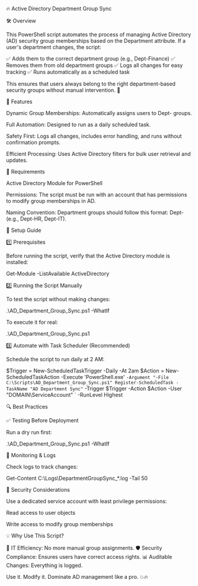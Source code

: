 🔥 Active Directory Department Group Sync

🛠 Overview

This PowerShell script automates the process of managing Active Directory (AD) security group memberships based on the Department attribute. If a user's department changes, the script:

✅ Adds them to the correct department group (e.g., Dept-Finance) ✅ Removes them from old department groups ✅ Logs all changes for easy tracking ✅ Runs automatically as a scheduled task

This ensures that users always belong to the right department-based security groups without manual intervention. 💪

🚀 Features

Dynamic Group Memberships: Automatically assigns users to Dept-<DepartmentName> groups.

Full Automation: Designed to run as a daily scheduled task.

Safety First: Logs all changes, includes error handling, and runs without confirmation prompts.

Efficient Processing: Uses Active Directory filters for bulk user retrieval and updates.

📜 Requirements

Active Directory Module for PowerShell

Permissions: The script must be run with an account that has permissions to modify group memberships in AD.

Naming Convention: Department groups should follow this format: Dept-<DepartmentName> (e.g., Dept-HR, Dept-IT).

📂 Setup Guide

1️⃣ Prerequisites

Before running the script, verify that the Active Directory module is installed:

Get-Module -ListAvailable ActiveDirectory

2️⃣ Running the Script Manually

To test the script without making changes:

.\AD_Department_Group_Sync.ps1 -WhatIf

To execute it for real:

.\AD_Department_Group_Sync.ps1

3️⃣ Automate with Task Scheduler (Recommended)

Schedule the script to run daily at 2 AM:

$Trigger = New-ScheduledTaskTrigger -Daily -At 2am
$Action = New-ScheduledTaskAction -Execute 'PowerShell.exe' `
  -Argument "-File C:\Scripts\AD_Department_Group_Sync.ps1"
Register-ScheduledTask -TaskName "AD Department Sync" `
  -Trigger $Trigger -Action $Action -User "DOMAIN\ServiceAccount" `
  -RunLevel Highest

🔍 Best Practices

✅ Testing Before Deployment

Run a dry run first:

.\AD_Department_Group_Sync.ps1 -WhatIf

📜 Monitoring & Logs

Check logs to track changes:

Get-Content C:\Logs\DepartmentGroupSync_*.log -Tail 50

🔐 Security Considerations

Use a dedicated service account with least privilege permissions:

Read access to user objects

Write access to modify group memberships

💡 Why Use This Script?

🚀 IT Efficiency: No more manual group assignments. 🛡 Security Compliance: Ensures users have correct access rights. 📊 Auditable Changes: Everything is logged.

Use it. Modify it. Dominate AD management like a pro. 💥🔥

